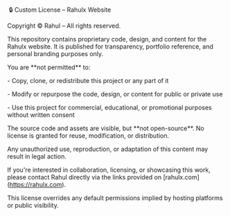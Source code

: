 &nbsp;🔒 Custom License – Rahulx Website



Copyright © Rahul – All rights reserved.



This repository contains proprietary code, design, and content for the Rahulx website. It is published for transparency, portfolio reference, and personal branding purposes only.



You are \*\*not permitted\*\* to:

\- Copy, clone, or redistribute this project or any part of it

\- Modify or repurpose the code, design, or content for public or private use

\- Use this project for commercial, educational, or promotional purposes without written consent



The source code and assets are visible, but \*\*not open-source\*\*. No license is granted for reuse, modification, or distribution.



Any unauthorized use, reproduction, or adaptation of this content may result in legal action.



If you're interested in collaboration, licensing, or showcasing this work, please contact Rahul directly via the links provided on \[rahulx.com](https://rahulx.com).



This license overrides any default permissions implied by hosting platforms or public visibility.





